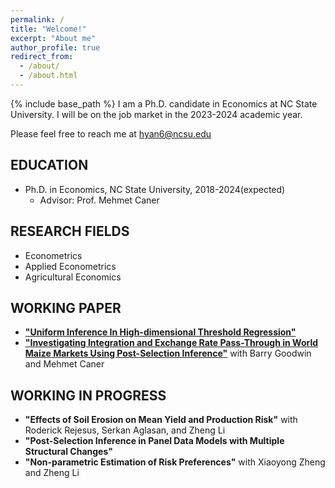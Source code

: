 ```yaml
---
permalink: /
title: "Welcome!"
excerpt: "About me"
author_profile: true
redirect_from: 
  - /about/
  - /about.html
---
```

{% include base_path %}
I am a Ph.D. candidate in Economics at NC State University.
I will be on the job market in the 2023-2024 academic year.

Please feel free to reach me at  hyan6@ncsu.edu



## EDUCATION
* Ph.D. in Economics, NC State University, 2018-2024(expected)
  * Advisor: Prof. Mehmet Caner
 
 
## RESEARCH FIELDS
 * Econometrics
 * Applied Econometrics
 * Agricultural Economics

## WORKING PAPER
 * [__"Uniform Inference In High-dimensional Threshold Regression"__](https://hongqiangyan.github.io/files/Hongqiang_YAN_JMP_Inference_in_High_Dimensional_Threshold.pdf)
* [__"Investigating Integration and Exchange Rate Pass-Through in World Maize Markets Using Post-Selection Inference"__](https://hongqiangyan.github.io/files/Yan_Goodwin_Caner_Integration_World_Maize_Markets.pdf)  with Barry Goodwin and Mehmet Caner

  
## WORKING IN PROGRESS
* __"Effects of Soil Erosion on Mean Yield and Production Risk"__ with  Roderick Rejesus, Serkan Aglasan, and Zheng Li
* __"Post-Selection Inference in Panel Data Models with Multiple Structural Changes"__
* __"Non-parametric Estimation of Risk Preferences"__ with Xiaoyong Zheng and Zheng Li
